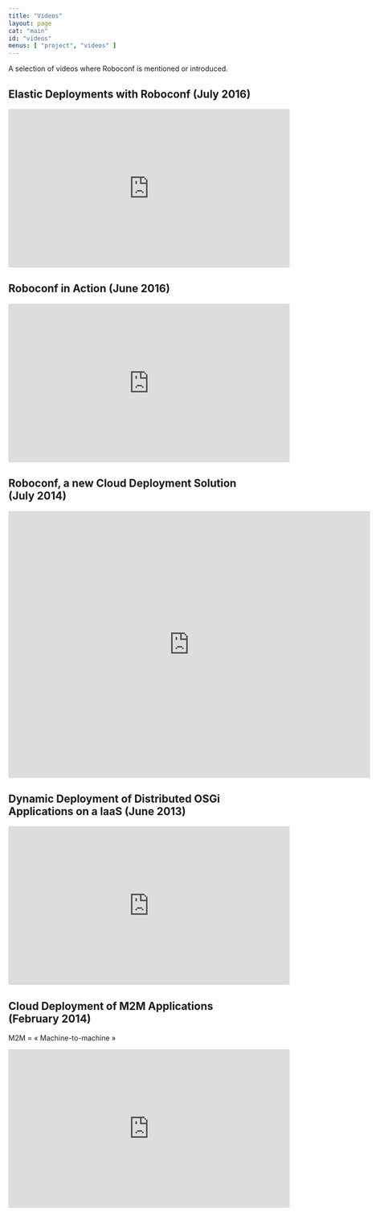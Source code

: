 ```yaml
---
title: "Videos"
layout: page
cat: "main"
id: "videos"
menus: [ "project", "videos" ]
---
```


A selection of videos where Roboconf is mentioned or introduced.


## Elastic Deployments with Roboconf (July 2016)

<iframe width="560" height="315" src="https://www.youtube.com/embed/8lswaoW2gCw" frameborder="0" allowfullscreen></iframe>


## Roboconf in Action (June 2016)

<iframe width="560" height="315" src="https://www.youtube.com/embed/JKf_Qyjggm8" frameborder="0" allowfullscreen></iframe>


## Roboconf, a new Cloud Deployment Solution (July 2014)

<iframe width="720" height="530" src="https://rmll.ubicast.tv/permalink/v12515fd1c29c2fdmpc0/iframe/" frameborder="0" allowfullscreen="allowfullscreen"></iframe>


## Dynamic Deployment of Distributed OSGi Applications on a IaaS (June 2013)

<iframe width="560" height="315" src="https://www.youtube.com/embed/rL7K354lOPg?rel=0" frameborder="0" allowfullscreen></iframe>


## Cloud Deployment of M2M Applications (February 2014)

M2M = « Machine-to-machine »

<iframe width="560" height="315" src="https://www.youtube.com/embed/h2FvWRtDoGM?rel=0" frameborder="0" allowfullscreen></iframe>
